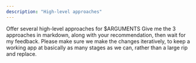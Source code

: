 ```yaml
---
description: "High-level approaches"
---
```


Offer several high-level approaches for $ARGUMENTS
Give me the 3 approaches in markdown, along with your recommendation, then wait
for my feedback. Please make sure we make the changes iteratively, to keep a
working app at basically as many stages as we can, rather than a large rip and
replace.

